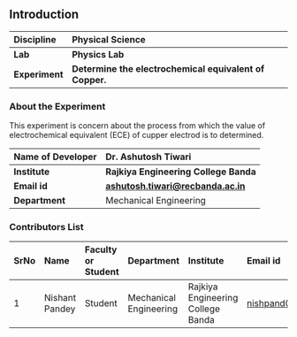 ## Introduction


<b>Discipline | <b>Physical Science
:--|:--|
<b> Lab | <b> Physics Lab
<b> Experiment|     <b> Determine the electrochemical equivalent of Copper. 

### About the Experiment 
This experiment is concern about the process from which the value of electrochemical equivalent (ECE) of cupper electrod is to determined.

<b>Name of Developer | <b>  Dr. Ashutosh Tiwari
:--|:--|
<b> Institute | <b> Rajkiya Engineering College Banda 
<b> Email id|     <b>ashutosh.tiwari@recbanda.ac.in 
<b> Department |  Mechanical Engineering

### Contributors List

SrNo | Name | Faculty or Student | Department| Institute | Email id
:--|:--|:--|:--|:--|:--|
1 | Nishant Pandey | Student| Mechanical Engineering | Rajkiya Engineering College Banda | nishpand01@gmail.com
